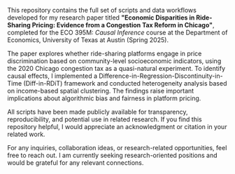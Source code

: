 This repository contains the full set of scripts and data workflows developed for my research paper titled **"Economic Disparities in Ride-Sharing Pricing: Evidence from a Congestion Tax Reform in Chicago"**, completed for the ECO 395M: *Causal Inference* course at the Department of Economics, University of Texas at Austin (Spring 2025).

The paper explores whether ride-sharing platforms engage in price discrimination based on community-level socioeconomic indicators, using the 2020 Chicago congestion tax as a quasi-natural experiment. To identify causal effects, I implemented a Difference-in-Regression-Discontinuity-in-Time (Diff-in-RDiT) framework and conducted heterogeneity analysis based on income-based spatial clustering. The findings raise important implications about algorithmic bias and fairness in platform pricing.

All scripts have been made publicly available for transparency, reproducibility, and potential use in related research. If you find this repository helpful, I would appreciate an acknowledgment or citation in your related work.

For any inquiries, collaboration ideas, or research-related opportunities, feel free to reach out. I am currently seeking research-oriented positions and would be grateful for any relevant connections.
